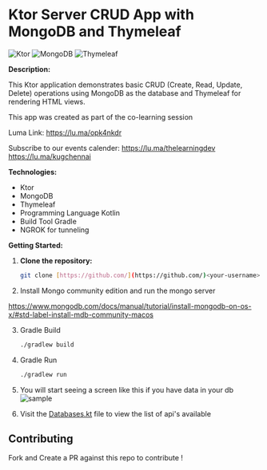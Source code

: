 # Ktor Server CRUD App with MongoDB and Thymeleaf

![Ktor](https://img.shields.io/badge/Ktor-2.3.12-blue)
![MongoDB](https://img.shields.io/badge/MongoDB-4.9.0-green)
![Thymeleaf](https://img.shields.io/badge/Thymeleaf-jvm-blue)

**Description:**

This Ktor application demonstrates basic CRUD (Create, Read, Update, Delete) operations using MongoDB as the database and Thymeleaf for rendering HTML views.

This app was created as part of the co-learning session

Luma Link:
https://lu.ma/opk4nkdr

Subscribe to our events calender:
https://lu.ma/thelearningdev
https://lu.ma/kugchennai

**Technologies:**

* Ktor
* MongoDB
* Thymeleaf
* Programming Language Kotlin
* Build Tool Gradle
* NGROK for tunneling

**Getting Started:**

1. **Clone the repository:**

   ```bash
   git clone [https://github.com/](https://github.com/)<your-username>/ktor-crud-app.git
   ```
   
2. Install Mongo community edition and run the mongo server

https://www.mongodb.com/docs/manual/tutorial/install-mongodb-on-os-x/#std-label-install-mdb-community-macos


3. Gradle Build

    ```bash
   ./gradlew build
   ```

4. Gradle Run

    ```bash
   ./gradlew run
   ```
5. You will start seeing a screen like this if you have data in your db
   ![sample](images/screenshot.png)

6. Visit the [Databases.kt](src/main/kotlin/example/com/plugins/Databases.kt) file to view the list of api's available


## Contributing

Fork and Create a PR against this repo to contribute !
